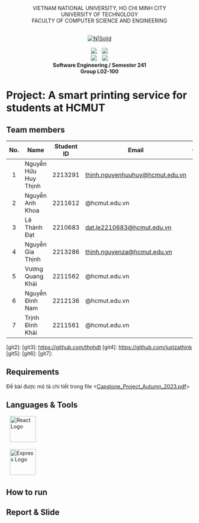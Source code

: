 <div align="center">
VIETNAM NATIONAL UNIVERSITY, HO CHI MINH CITY
<br />
UNIVERSITY OF TECHNOLOGY
<br />
FACULTY OF COMPUTER SCIENCE AND ENGINEERING
<br />
<br />
  
[![N|Solid](https://upload.wikimedia.org/wikipedia/commons/thumb/d/de/HCMUT_official_logo.png/238px-HCMUT_official_logo.png)](https://www.hcmut.edu.vn/vi)
<br />
<br />
<img src="https://img.shields.io/github/stars/Khai-vuong/Software-Engineering?color=white&logo=github">&emsp;<img src="https://img.shields.io/github/last-commit/Khai-vuong/Software-Engineering?color=blue">
<br />
<img src="https://img.shields.io/github/languages/top/Khai-vuong/Software-Engineering?color=yellow&logo=python&logoColor=yellow">&emsp;<img src="https://img.shields.io/github/repo-size/Khai-vuong/Software-Engineering?color=orange&label=size&logo=git&logoColor=orange">
<br />
**Software Engineering / Semester 241**
<br/>
**Group L02-100**

</div>

# Project: A smart printing service for students at HCMUT
## Team members

| No. | Name             | Student ID | Email                          | Contact                                                                                                                                                                                                                     |
| :-: | ---------------- | :--------: | ------------------------------ | --------------------------------------------------------------------------------------------------------------------------------------------------------------------------------------------------------------------------- |
|  1  | Nguyễn Hữu Huy Thịnh     |  2213291   | thinh.nguyenhuuhuy@hcmut.edu.vn        |  [<img src="https://cdn-icons-png.flaticon.com/512/733/733609.png" align="left" width=20px style="margin-left:5px" />][git1]|
|  2  | Nguyễn Anh Khoa  |   2211612   | @hcmut.edu.vn   | [<img src="https://cdn-icons-png.flaticon.com/512/733/733609.png" align="left" width=20px style="margin-left:5px" />][git2] |
|  3  | Lê Thành Đạt |   2210683   | dat.le2210683@hcmut.edu.vn |  [<img src="https://cdn-icons-png.flaticon.com/512/733/733609.png" align="left" width=20px style="margin-left:5px" />][git3] |
|  4  | Nguyễn Gia Thịnh  |  2213286   | thinh.nguyenza@hcmut.edu.vn   | [<img src="https://cdn-icons-png.flaticon.com/512/733/733609.png" align="left" width=20px style="margin-left:5px" />][git4] |
|  5  | Vương Quang Khải  |  2211562   | @hcmut.edu.vn   |  [<img src="https://cdn-icons-png.flaticon.com/512/733/733609.png" align="left" width=20px style="margin-left:5px" />][git5] |
|  6  | Nguyễn Đình Nam  |  2212136   | @hcmut.edu.vn   |  [<img src="https://cdn-icons-png.flaticon.com/512/733/733609.png" align="left" width=20px style="margin-left:5px" />][git6] |
|  7  | Trịnh Đình Khải  |  2211561   | @hcmut.edu.vn   |  [<img src="https://cdn-icons-png.flaticon.com/512/733/733609.png" align="left" width=20px style="margin-left:5px" />][git7] |

[git1]: https://github.com/shInNei
[git2]: 
[git3]: https://github.com/thnhdt
[git4]: https://github.com/justzathink
[git5]:
[git6]:
[git7]:

## Requirements
Đề bài được mô tả chi tiết trong file  <[Capstone_Project_Autumn_2023.pdf](https://github.com/Khai-vuong/Software-Engineering/blob/master/doc/Capstone_Project_Autumn_2023.pdf)>

## Languages & Tools
<img src="https://cdn4.iconfinder.com/data/icons/logos-3/600/React.js_logo-256.png" align="center" style="margin-left:10px; margin-bottom:5px;" width="70px" alt="React Logo"/>
    
    
<img src="https://upload.wikimedia.org/wikipedia/commons/6/64/Expressjs.png" 
         align="center" 
         style="margin-left:10px; margin-bottom:5px;" 
         width="70px" 
         alt="Express Logo" />

## How to run

## Report & Slide

